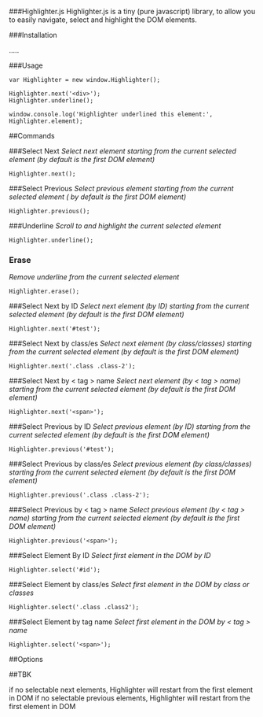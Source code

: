 ###Highlighter.js
Highlighter.js is a tiny (pure javascript) library, to allow you to easily navigate, select and highlight the DOM elements.

###Installation

.....

###Usage
```
var Highlighter = new window.Highlighter();

Highlighter.next('<div>');
Highlighter.underline();

window.console.log('Highlighter underlined this element:', Highlighter.element);
```
##Commands

###Select Next
_Select next element starting from the current selected element (by default is the first DOM element)_
```
Highlighter.next();
```

###Select Previous
_Select previous element starting from the current selected element ( by default is the first DOM element)_
```
Highlighter.previous();
```

###Underline
_Scroll to and highlight the current selected element_
```
Highlighter.underline();
```

### Erase
_Remove underline from the current selected element_
```
Highlighter.erase();
```

###Select Next by ID
_Select next element (by ID) starting from the current selected element (by default is the first DOM element)_
```
Highlighter.next('#test');
```

###Select Next by class/es
_Select next element (by class/classes) starting from the current selected element (by default is the first DOM element)_
```
Highlighter.next('.class .class-2');
```
###Select Next by < tag > name
_Select next element (by < tag > name) starting from the current selected element (by default is the first DOM element)_
```
Highlighter.next('<span>');
```

###Select Previous by ID
_Select previous element (by ID) starting from the current selected element (by default is the first DOM element)_
```
Highlighter.previous('#test');
```

###Select Previous by class/es
_Select previous element (by class/classes) starting from the current selected element (by default is the first DOM element)_
```
Highlighter.previous('.class .class-2');
```
###Select Previous by < tag > name
_Select previous element (by < tag > name) starting from the current selected element (by default is the first DOM element)_
```
Highlighter.previous('<span>');
```

###Select Element By ID
_Select first element in the DOM by ID_
```
Highlighter.select('#id');
```
###Select Element by class/es
_Select first element in the DOM by class or classes_
```
Highlighter.select('.class .class2');
```
###Select Element by tag name
_Select first element in the DOM by < tag > name_
```
Highlighter.select('<span>');
```
##Options

##TBK

if no selectable next elements, Highlighter will restart from the first element in DOM
if no selectable previous elements, Highlighter will restart from the first element in DOM
